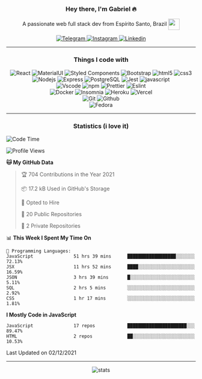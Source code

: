 <div align="center">
  <h3> Hey there, I'm Gabriel 🔥</h3>
  <p> A passionate web full stack dev from Espírito Santo, Brazil <img src="https://seeklogo.com/images/B/bandeira-espirito-santo-logo-84A20EA9E2-seeklogo.com.png" width="30" align="center" /></p>
</div>

<div align="center">
  <!-- Telegram -->
  <a href="https://t.me/cgabrieu">
    <img src="https://img.shields.io/badge/Telegram-2CA5E0?style=flat-square&&logo=telegram&logoColor=white" alt="Telegram">
  </a>
  <a href="https://www.instagram.com/cgavrieu">
    <img src="https://img.shields.io/badge/Instagram-E4405F?style=flat-square&&logo=instagram&logoColor=white" alt="Instagram">
  </a>
  <!-- Linkedin -->
  <a href="https://www.linkedin.com/in/cgabrieu/">
    <img src="https://img.shields.io/badge/LinkedIn-0077B5?style=flat-square&&logo=linkedin&logoColor=white" alt="Linkedin">
  </a>
</div>

***

<div align="center">
  <h3>Things I code with</h3>
<p>
  <img alt="React" src="https://img.shields.io/badge/-React-45b8d8?style=flat-square&logo=react&logoColor=white" />
  <img alt="MaterialUI" src="https://img.shields.io/badge/Material--UI-0081CB?style=flat-square&logo=material-ui&logoColor=white" />
  <img alt="Styled Components" src="https://img.shields.io/badge/-Styled_Components-db7092?style=flat-square&logo=styled-components&logoColor=white" />
  <img alt="Bootstrap" src="https://img.shields.io/badge/Bootstrap-563D7C?style=flat-square&logo=bootstrap&logoColor=white" />
  <img alt="html5" src="https://img.shields.io/badge/-HTML5-E34F26?style=flat-square&logo=html5&logoColor=white" />
  <img alt="css3" src="https://img.shields.io/badge/CSS3-1572B6?style=flat-square&logo=css3&logoColor=white" />
  <br>
  <img alt="Nodejs" src="https://img.shields.io/badge/-Nodejs-43853d?style=flat-square&logo=Node.js&logoColor=white" />
  <img alt="Express" src="https://img.shields.io/badge/Express.js-000000?style=flat-square&logo=express&logoColor=white" />
  <img alt="PostgreSQL" src="https://img.shields.io/badge/PostgreSQL-316192?style=flat-square&logo=postgresql&logoColor=white" />
  <img alt="Jest" src="https://img.shields.io/badge/Jest-C21325?style=flat-square&logo=jest&logoColor=white" />
  <img alt="javascript" src="https://img.shields.io/badge/JavaScript-323330?style=flat-square&logo=javascript&logoColor=F7DF1E" />
  <br>
  <img alt="Vscode" src="https://img.shields.io/badge/Visual_Studio_Code-0078D4?style=flat-square&logo=visual%20studio%20code&logoColor=white" />
  <img alt="npm" src="https://img.shields.io/badge/-NPM-CB3837?style=flat-square&logo=npm&logoColor=white" />
  <img alt="Prettier" src="https://img.shields.io/badge/-Prettier-F7B93E?style=flat-square&logo=prettier&logoColor=white" />
  <img alt="Eslint" src="https://img.shields.io/badge/eslint-3A33D1?style=flat-square&logo=eslint&logoColor=white" />
  <br>
  <img alt="Docker" src="https://img.shields.io/badge/-Docker-46a2f1?style=flat-square&logo=docker&logoColor=white" />
  <img alt="Insomnia" src="https://img.shields.io/badge/-Insomnia-5849BE?style=flat-square&logo=insomnia&logoColor=white" />
  <img alt="Heroku" src="https://img.shields.io/badge/-Heroku-430098?style=flat-square&logo=heroku&logoColor=white" />
  <img alt="Vercel" src="https://img.shields.io/badge/Vercel-000000?style=flat-square&logo=vercel&logoColor=white" />
  <br>
  <img alt="Git" src="https://img.shields.io/badge/-Git-F05032?style=flat-square&logo=git&logoColor=white" />
  <img alt="Github" src="https://img.shields.io/badge/GitHub-100000?style=flat-square&logo=github&logoColor=white" />
  <br>
  <img alt="Fedora" src="https://img.shields.io/badge/Fedora-294172?style=flat-square&logo=fedora&logoColor=white" />
  
</p>
</div>

<hr>

<h3 align="center">Statistics (i love it)</h3>

<!--START_SECTION:waka-->
![Code Time](http://img.shields.io/badge/Code%20Time-795%20hrs-blue)

![Profile Views](http://img.shields.io/badge/Profile%20Views-370-blue)

**🐱 My GitHub Data** 

> 🏆 704 Contributions in the Year 2021
 > 
> 📦 17.2 kB Used in GitHub's Storage 
 > 
> 💼 Opted to Hire
 > 
> 📜 20 Public Repositories 
 > 
> 🔑 2 Private Repositories  
 > 
📊 **This Week I Spent My Time On** 

```text
💬 Programming Languages: 
JavaScript               51 hrs 39 mins      ██████████████████░░░░░░░   72.13% 
JSX                      11 hrs 52 mins      ████░░░░░░░░░░░░░░░░░░░░░   16.59% 
JSON                     3 hrs 39 mins       █░░░░░░░░░░░░░░░░░░░░░░░░   5.11% 
SQL                      2 hrs 5 mins        ░░░░░░░░░░░░░░░░░░░░░░░░░   2.92% 
CSS                      1 hr 17 mins        ░░░░░░░░░░░░░░░░░░░░░░░░░   1.81%

```

**I Mostly Code in JavaScript** 

```text
JavaScript               17 repos            ██████████████████████░░░   89.47% 
HTML                     2 repos             ██░░░░░░░░░░░░░░░░░░░░░░░   10.53%

```



 Last Updated on 02/12/2021
<!--END_SECTION:waka-->

<hr>

<div align="center">
  
  ![stats](https://github-readme-stats.vercel.app/api?username=cgabrieu&count_private=true&hide=issues&show_icons=true&theme=radical&border_color=fe428e&bg_color=000&border_radius=18&custom_title=GitHub%20Stats)
  
</div>

